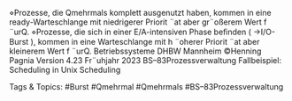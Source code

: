 ⋄Prozesse, die Qmehrmals komplett ausgenutzt haben, kommen in eine ready-Warteschlange mit
niedrigerer Priorit ¨at aber gr¨oßerem Wert f ¨urQ.
⋄Prozesse, die sich in einer E/A-intensiven Phase beﬁnden ( →I/O-Burst ), kommen in eine
Warteschlange mit h ¨oherer Priorit ¨at aber kleinerem Wert f ¨urQ.
Betriebssysteme DHBW Mannheim ©Henning Pagnia Version 4.23 Fr¨uhjahr 2023 BS–83Prozessverwaltung Fallbeispiel: Scheduling in Unix Scheduling

   Tags & Topics:
   #Burst
   #Qmehrmal
   #Qmehrmals
   #BS–83Prozessverwaltung